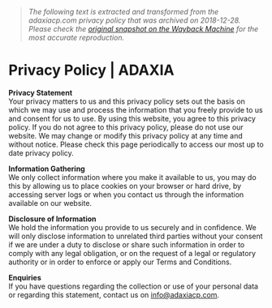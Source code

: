 > *The following text is extracted and transformed from the adaxiacp.com privacy policy that was archived on 2018-12-28. Please check the [original snapshot on the Wayback Machine](https://web.archive.org/web/20181228173327id_/http%3A//www.adaxiacp.com/privacy-policy) for the most accurate reproduction.*

# Privacy Policy | ADAXIA

**Privacy Statement**  
Your privacy matters to us and this privacy policy sets out the basis on which we may use and process the information that you freely provide to us and consent for us to use. By using this website, you agree to this privacy policy. If you do not agree to this privacy policy, please do not use our website. We may change or modify this privacy policy at any time and without notice. Please check this page periodically to access our most up to date privacy policy.

**Information Gathering**  
We only collect information where you make it available to us, you may do this by allowing us to place cookies on your browser or hard drive, by accessing server logs or when you contact us through the information available on our website.

**Disclosure of Information**  
We hold the information you provide to us securely and in confidence. We will only disclose information to unrelated third parties without your consent if we are under a duty to disclose or share such information in order to comply with any legal obligation, or on the request of a legal or regulatory authority or in order to enforce or apply our Terms and Conditions.

**Enquiries**  
If you have questions regarding the collection or use of your personal data or regarding this statement, contact us on [info@adaxiacp.com](mailto:info@adaxiacp.com).
